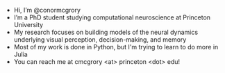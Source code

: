 - Hi, I’m @conormcgrory
- I’m a PhD student studying computational neuroscience at Princeton University
- My research focuses on building models of the neural dynamics underlying visual perception, decision-making, and memory
- Most of my work is done in Python, but I'm trying to learn to do more in Julia
- You can reach me at cmcgrory \<at\> princeton \<dot\> edu!

<!---
conormcgrory/conormcgrory is a ✨ special ✨ repository because its `README.md` (this file) appears on your GitHub profile.
You can click the Preview link to take a look at your changes.
--->
